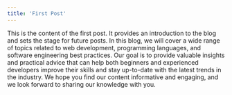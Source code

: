 ```yaml
---
title: 'First Post'
---
```


This is the content of the first post. It provides an introduction to the blog and sets the stage for future posts. In this blog, we will cover a wide range of topics related to web development, programming languages, and software engineering best practices. Our goal is to provide valuable insights and practical advice that can help both beginners and experienced developers improve their skills and stay up-to-date with the latest trends in the industry. We hope you find our content informative and engaging, and we look forward to sharing our knowledge with you.
